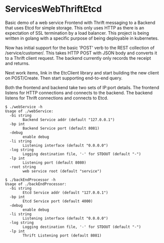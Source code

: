 # ServicesWebThriftEtcd
Basic demo of a web service Frontend with Thrift messaging to a Backend that uses Etcd for simple storage. This only uses HTTP as there is an expectation of SSL termination by a load balancer. This project is being written in golang with a specific purpose of being deployable in kubernetes.

Now has initial support for the basic 'POST' verb to the REST collection of /service/customer/. This takes HTTP POST with JSON body and converts it to a Thrift client request. The backend currently only records the receipt and returns.

Next work items, link in the EtcClient library and start building the new client on POST/Create. Then start supporting end-to-end query.

Both the frontend and backend take two sets of IP:port details. The frontend listens for HTTP connections and connects to the backend. The backend listens for Thrift connections and connects to Etcd.

```
$ ./webService -h
Usage of ./webService:
  -bi string
    	Backend Service addr (default "127.0.0.1")
  -bp int
    	Backend Service port (default 8081)
  -debug
    	enable debug
  -li string
    	Listening interface (default "0.0.0.0")
  -log string
    	Logging destination file, '-' for STDOUT (default "-")
  -lp int
    	Listening port (default 8080)
  -root string
    	web service root (default "service")
```

```
$ ./backEndProcessor -h
Usage of ./backEndProcessor:
  -bi string
    	Etcd Service addr (default "127.0.0.1")
  -bp int
    	Etcd Service port (default 4000)
  -debug
    	enable debug
  -li string
    	Listening interface (default "0.0.0.0")
  -log string
    	Logging destination file, '-' for STDOUT (default "-")
  -lp int
    	Thrift Listening port (default 8081)
```  
  
